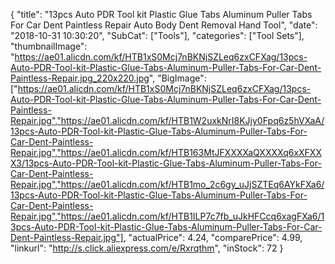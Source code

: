 {
	"title": "13pcs Auto PDR Tool kit Plastic Glue Tabs Aluminum Puller Tabs For Car Dent Paintless Repair Auto Body Dent Removal Hand Tool",
	"date": "2018-10-31 10:30:20",
	"SubCat": ["Tools"],
	"categories": ["Tool Sets"],
	"thumbnailImage": "https://ae01.alicdn.com/kf/HTB1xS0Mcj7nBKNjSZLeq6zxCFXag/13pcs-Auto-PDR-Tool-kit-Plastic-Glue-Tabs-Aluminum-Puller-Tabs-For-Car-Dent-Paintless-Repair.jpg_220x220.jpg",
	"BigImage": ["https://ae01.alicdn.com/kf/HTB1xS0Mcj7nBKNjSZLeq6zxCFXag/13pcs-Auto-PDR-Tool-kit-Plastic-Glue-Tabs-Aluminum-Puller-Tabs-For-Car-Dent-Paintless-Repair.jpg","https://ae01.alicdn.com/kf/HTB1W2uxkNrI8KJjy0Fpq6z5hVXaA/13pcs-Auto-PDR-Tool-kit-Plastic-Glue-Tabs-Aluminum-Puller-Tabs-For-Car-Dent-Paintless-Repair.jpg","https://ae01.alicdn.com/kf/HTB163MtJFXXXXaQXXXXq6xXFXXX3/13pcs-Auto-PDR-Tool-kit-Plastic-Glue-Tabs-Aluminum-Puller-Tabs-For-Car-Dent-Paintless-Repair.jpg","https://ae01.alicdn.com/kf/HTB1mo_2c6gy_uJjSZTEq6AYkFXa6/13pcs-Auto-PDR-Tool-kit-Plastic-Glue-Tabs-Aluminum-Puller-Tabs-For-Car-Dent-Paintless-Repair.jpg","https://ae01.alicdn.com/kf/HTB1ILP7c7fb_uJkHFCcq6xagFXa6/13pcs-Auto-PDR-Tool-kit-Plastic-Glue-Tabs-Aluminum-Puller-Tabs-For-Car-Dent-Paintless-Repair.jpg"],
	"actualPrice": 4.24,
	"comparePrice": 4.99,
	"linkurl": "http://s.click.aliexpress.com/e/Rxrqthm",
	"inStock": 72
}
